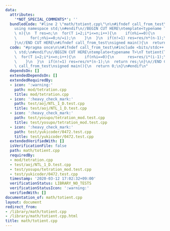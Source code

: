 ```yaml
---
data:
  attributes:
    '*NOT_SPECIAL_COMMENTS*': ''
  bundledCode: "#line 2 \"math/totient.cpp\"\n\n#ifndef call_from_test\n#include <bits/stdc++.h>\n\
    using namespace std;\n#endif\n//BEGIN CUT HERE\ntemplate<typename T>\nT totient(T\
    \ n){\n  T res=n;\n  for(T i=2;i*i<=n;i++){\n    if(n%i==0){\n      res=res/i*(i-1);\n\
    \      for(;n%i==0;n/=i);\n    }\n  }\n  if(n!=1) res=res/n*(n-1);\n  return res;\n\
    }\n//END CUT HERE\n#ifndef call_from_test\nsigned main(){\n  return 0;\n}\n#endif\n"
  code: "#pragma once\n\n#ifndef call_from_test\n#include <bits/stdc++.h>\nusing namespace\
    \ std;\n#endif\n//BEGIN CUT HERE\ntemplate<typename T>\nT totient(T n){\n  T res=n;\n\
    \  for(T i=2;i*i<=n;i++){\n    if(n%i==0){\n      res=res/i*(i-1);\n      for(;n%i==0;n/=i);\n\
    \    }\n  }\n  if(n!=1) res=res/n*(n-1);\n  return res;\n}\n//END CUT HERE\n#ifndef\
    \ call_from_test\nsigned main(){\n  return 0;\n}\n#endif\n"
  dependsOn: []
  extendedDependsOn: []
  extendedRequiredBy:
  - icon: ':warning:'
    path: mod/tetration.cpp
    title: mod/tetration.cpp
  - icon: ':heavy_check_mark:'
    path: test/aoj/NTL_1_D.test.cpp
    title: test/aoj/NTL_1_D.test.cpp
  - icon: ':heavy_check_mark:'
    path: test/yosupo/tetration_mod.test.cpp
    title: test/yosupo/tetration_mod.test.cpp
  - icon: ':heavy_check_mark:'
    path: test/yukicoder/0472.test.cpp
    title: test/yukicoder/0472.test.cpp
  extendedVerifiedWith: []
  isVerificationFile: false
  path: math/totient.cpp
  requiredBy:
  - mod/tetration.cpp
  - test/aoj/NTL_1_D.test.cpp
  - test/yosupo/tetration_mod.test.cpp
  - test/yukicoder/0472.test.cpp
  timestamp: '2020-03-12 17:02:32+09:00'
  verificationStatus: LIBRARY_NO_TESTS
  verificationStatusIcon: ':warning:'
  verifiedWith: []
documentation_of: math/totient.cpp
layout: document
redirect_from:
- /library/math/totient.cpp
- /library/math/totient.cpp.html
title: math/totient.cpp
---
```

